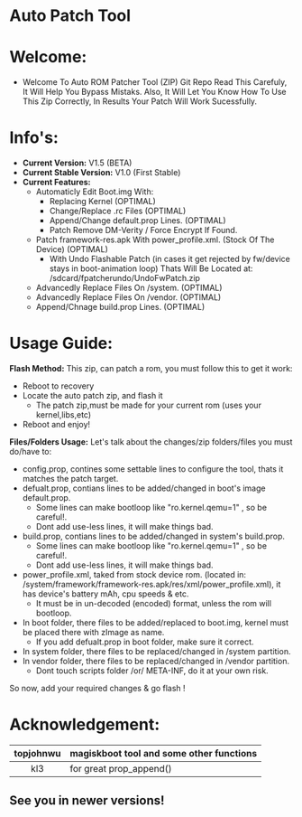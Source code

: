 
Auto Patch Tool
===================

# Welcome:
- Welcome To Auto ROM Patcher Tool (ZIP) Git Repo
Read This Carefuly, It Will Help You Bypass Mistaks.
Also, It Will Let You Know How To Use This Zip Correctly, In Results Your Patch Will Work Sucessfully.

# Info's:
- **Current Version:** V1.5 (BETA)
- **Current Stable Version:** V1.0 (First Stable)
- **Current Features:**
   * Automaticly Edit Boot.img With:
      - Replacing Kernel (OPTIMAL)
      - Change/Replace .rc Files (OPTIMAL)
      - Append/Change default.prop Lines. (OPTIMAL)
      - Patch Remove DM-Verity / Force Encrypt If Found.
   * Patch framework-res.apk With power_profile.xml. (Stock Of The Device) (OPTIMAL)
      - With Undo Flashable Patch (in cases it get rejected by fw/device stays in boot-animation loop)
        Thats Will Be Located at: /sdcard/fpatcherundo/UndoFwPatch.zip
   * Advancedly Replace Files On /system. (OPTIMAL)
   * Advancedly Replace Files On /vendor. (OPTIMAL)
   * Append/Chnage build.prop Lines. (OPTIMAL)

# Usage Guide:

 **Flash Method:**
This zip, can patch a rom, you must follow this to get it work:
- Reboot to recovery
- Locate the auto patch zip, and flash it
  * The patch zip,must be made for your current rom (uses your kernel,libs,etc)
- Reboot and enjoy!

 **Files/Folders Usage:**
Let's talk about the changes/zip folders/files you must do/have to:
- config.prop, contines some settable lines to configure the tool, thats it matches the patch target.
- defualt.prop, contians lines to be added/changed in boot's image default.prop.
  * Some lines can make bootloop like "ro.kernel.qemu=1" , so be careful!.
  * Dont add use-less lines, it will make things bad.
- build.prop, contians lines to be added/changed in system's build.prop.
  * Some lines can make bootloop like "ro.kernel.qemu=1" , so be careful!.
  * Dont add use-less lines, it will make things bad.
- power_profile.xml, taked from stock device rom. (located in: /system/framework/framework-res.apk/res/xml/power_profile.xml), it has device's battery mAh, cpu speeds & etc.
  * It must be in un-decoded (encoded) format, unless the rom will bootloop.
- In boot folder, there files to be added/replaced to boot.img, kernel must be placed there with zImage as name.
  * If you add defualt.prop in boot folder, make sure it correct.
- In system folder, there files to be replaced/changed in /system partition.
- In vendor folder, there files to be replaced/changed in /vendor partition.
  * Dont touch scripts folder /or/ META-INF, do it at your own risk.

So now, add your required changes & go flash !

# Acknowledgement:
| topjohnwu | magiskboot tool and some other functions|
|:---------:|-------------------------------------------|
| kl3       | for great prop_append() |

## See you in newer versions!
